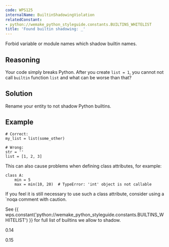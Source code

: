 ```yaml
---
code: WPS125
internalName: BuiltinShadowingViolation
relatedConstant:
- python://wemake_python_styleguide.constants.BUILTINS_WHITELIST
title: 'Found builtin shadowing: _'
---
```


Forbid variable or module names which shadow builtin names.

## Reasoning
Your code simply breaks Python. After you create `list = 1`, you
cannot not call `builtin` function `list` and what can be worse than
that?

## Solution
Rename your entity to not shadow Python builtins.

## Example

    # Correct:
    my_list = list(some_other)
    
    # Wrong:
    str = ''
    list = [1, 2, 3]

This can also cause problems when defining class attributes, for
example:

    class A:
        min = 5
        max = min(10, 20)  # TypeError: 'int' object is not callable

If you feel it is still necessary to use such a class attribute,
consider using a <span class="title-ref">\`noqa</span> comment with
caution.

See {{ wps.constant('python://wemake_python_styleguide.constants.BUILTINS_WHITELIST') }} for full
list of builtins we allow to shadow.

<div class="versionadded">

0.14

</div>

<div class="versionchanged">

0.15

</div>